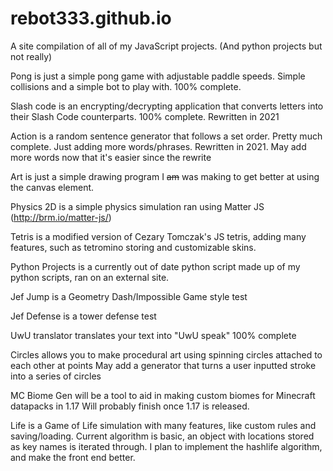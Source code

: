 # rebot333.github.io
A site compilation of all of my JavaScript projects. (And python projects but not really)



Pong is just a simple pong game with adjustable paddle speeds. Simple collisions and a simple bot to play with.
100% complete.



Slash code is an encrypting/decrypting application that converts letters into their Slash Code counterparts.
100% complete. Rewritten in 2021



Action is a random sentence generator that follows a set order.
Pretty much complete. Just adding more words/phrases.
Rewritten in 2021. May add more words now that it's easier since the rewrite



Art is just a simple drawing program I ~~am~~ was making to get better at using the canvas element.



Physics 2D is a simple physics simulation ran using Matter JS (http://brm.io/matter-js/)



Tetris is a modified version of Cezary Tomczak's JS tetris, adding many features, such as tetromino storing and customizable skins.



Python Projects is a currently out of date python script made up of my python scripts, ran on an external site.



Jef Jump is a Geometry Dash/Impossible Game style test



Jef Defense is a tower defense test



UwU translator translates your text into "UwU speak"
100% complete



Circles allows you to make procedural art using spinning circles attached to each other at points
May add a generator that turns a user inputted stroke into a series of circles



MC Biome Gen will be a tool to aid in making custom biomes for Minecraft datapacks in 1.17
Will probably finish once 1.17 is released.



Life is a Game of Life simulation with many features, like custom rules and saving/loading.
Current algorithm is basic, an object with locations stored as key names is iterated through.
I plan to implement the hashlife algorithm, and make the front end better.
